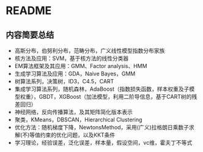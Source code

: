 # README

## 内容简要总结
- 高斯分布，伯努利分布，范畴分布，广义线性模型指数分布家族
- 核方法及应用：SVM，基于核方法的线性分类器
- EM算法框架及其应用：GMM、Factor analysis、HMM
- 生成学习算法及应用：GDA，Naive Bayes，GMM
- 树算法系列，决策树，ID3，C4.5，CART
- 集成学习算法系列，随机森林，AdaBoost（指数损失函数，样本权重及子模型权重），GBDT，XGBoost（加法模型，利用二阶导信息，基于CART树的残差回归）
- 神经网络，反向传播算法，及其矩阵简化版本表示
- 聚类，KMeans，DBSCAN，Hierarchical Clustering
- 优化方法：随机梯度下降，NewtonsMethod，采用(广义)拉格朗日乘数子求解(不)等值约束的优化问题，以及KKT条件
- 学习理论，经验误差，泛化误差，样本量，假设空间，vc维，霍夫丁不等式